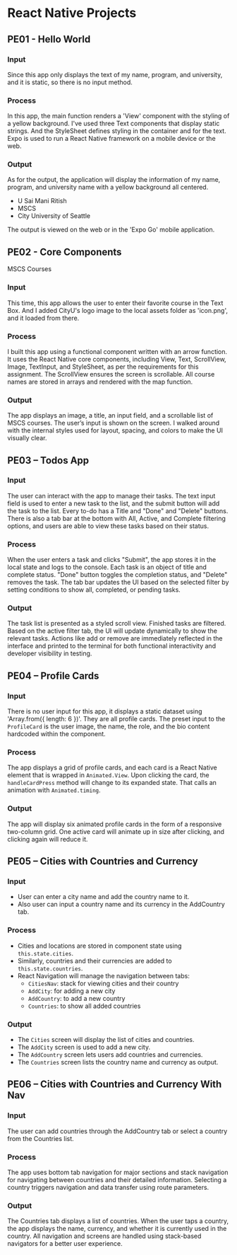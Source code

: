 # React Native Projects

## PE01 - Hello World

### Input

Since this app only displays the text of my name, program, and university, and it is static, so there is no input method.

### Process

In this app, the main function renders a 'View' component with the styling of a yellow background. 
I've used three Text components that display static strings. And the StyleSheet defines styling in the container and for the text. Expo is used to run a React Native framework on a mobile device or the web.

### Output

As for the output, the application will display the information of my name, program, and university name with a yellow background all centered.
- U Sai Mani Ritish
- MSCS 
- City University of Seattle

The output is viewed on the web or in the 'Expo Go' mobile application.


## PE02 - Core Components 
MSCS Courses

### Input
This time, this app allows the user to enter their favorite course in the Text Box. And I added CityU's logo image to the local assets folder as 'icon.png', and it loaded from there.

### Process
I built this app using a functional component written with an arrow function. It uses the React Native core components, including View, Text, ScrollView, Image, TextInput, and StyleSheet, as per the requirements for this assignment. The ScrollView ensures the screen is scrollable. All course names are stored in arrays and rendered with the map function.

### Output
The app displays an image, a title, an input field, and a scrollable list of MSCS courses. The user’s input is shown on the screen. I walked around with the internal styles used for layout, spacing, and colors to make the UI visually clear.


## PE03 – Todos App

### Input
The user can interact with the app to manage their tasks. The text input field is used to enter a new task to the list, and the submit button will add the task to the list. Every to-do has a Title and "Done" and "Delete" buttons. There is also a tab bar at the bottom with All, Active, and Complete filtering options, and users are able to view these tasks based on their status.

### Process
When the user enters a task and clicks "Submit", the app stores it in the local state and logs to the console. Each task is an object of title and complete status. "Done" button toggles the completion status, and "Delete" removes the task. The tab bar updates the UI based on the selected filter by setting conditions to show all, completed, or pending tasks.

### Output
The task list is presented as a styled scroll view. Finished tasks are filtered. Based on the active filter tab, the UI will update dynamically to show the relevant tasks. Actions like add or remove are immediately reflected in the interface and printed to the terminal for both functional interactivity and developer visibility in testing.


## PE04 – Profile Cards

### Input
There is no user input for this app, it displays a static dataset using 'Array.from({ length: 6 })'. They are all profile cards. The preset input to the `ProfileCard` is the user image, the name, the role, and the bio content hardcoded within the component.

### Process
The app displays a grid of profile cards, and each card is a React Native element that is wrapped in `Animated.View`. Upon clicking the card, the `handleCardPress` method will change to its expanded state. That calls an animation with `Animated.timing`.

### Output
The app will display six animated profile cards in the form of a responsive two-column grid. One active card will animate up in size after clicking, and clicking again will reduce it.


## PE05 – Cities with Countries and Currency

### Input
- User can enter a city name and add the country name to it.
- Also user can input a country name and its currency in the AddCountry tab.

### Process
- Cities and locations are stored in component state using `this.state.cities`.
- Similarly, countries and their currencies are added to `this.state.countries`.
- React Navigation will manage the navigation between tabs:
  - `CitiesNav`: stack for viewing cities and their country
  - `AddCity`: for adding a new city
  - `AddCountry`: to add a new country
  - `Countries`: to show all added countries

### Output
- The `Cities` screen will display the list of cities and countries.
- The `AddCity` screen is used to add a new city.
- The `AddCountry` screen lets users add countries and currencies.
- The `Countries` screen lists the country name and currency as output.
  

## PE06 – Cities with Countries and Currency With Nav

### Input
The user can add countries through the AddCountry tab or select a country from the Countries list.

### Process
The app uses bottom tab navigation for major sections and stack navigation for navigating between countries and their detailed information. Selecting a country triggers navigation and data transfer using route parameters.

### Output
The Countries tab displays a list of countries. When the user taps a country, the app displays the name, currency, and whether it is currently used in the country. All navigation and screens are handled using stack-based navigators for a better user experience.




